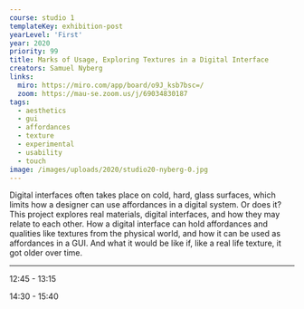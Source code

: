 ```yaml
---
course: studio 1
templateKey: exhibition-post
yearLevel: 'First'
year: 2020
priority: 99
title: Marks of Usage, Exploring Textures in a Digital Interface
creators: Samuel Nyberg
links: 
  miro: https://miro.com/app/board/o9J_ksb7bsc=/
  zoom: https://mau-se.zoom.us/j/69034830187
tags:
  - aesthetics
  - gui
  - affordances
  - texture
  - experimental
  - usability
  - touch
image: /images/uploads/2020/studio20-nyberg-0.jpg
---
```


Digital interfaces often takes place on cold, hard, glass surfaces, which limits how a designer can use affordances in a digital system. Or does it? This project explores real materials, digital interfaces, and how they may relate to each other. How a digital interface can hold affordances and qualities like textures from the physical world, and how it can be used as affordances in a GUI. And what it would be like if, like a real life texture, it got older over time.

---

12:45 - 13:15

14:30 - 15:40
